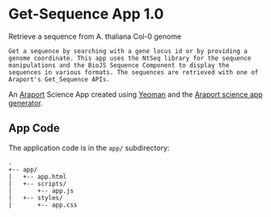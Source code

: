 # Get-Sequence App 1.0

Retrieve a sequence from A. thaliana Col-0 genome

    Get a sequence by searching with a gene locus id or by providing a genome coordinate. This app uses the NtSeq library for the sequence manipulations and the BioJS Sequence Component to display the sequences in various formats. The sequences are retrieved with one of Araport's Get_Sequence APIs. 

An [Araport](http://www.araport.org) Science App created using [Yeoman](http://yeoman.io)
and the [Araport science app generator](https://www.npmjs.org/package/generator-aip-science-app).

## App Code

The application code is in the `app/` subdirectory:

```
.
+-- app/
|   +-- app.html
|   +-- scripts/
|       +-- app.js
|   +-- styles/
|       +-- app.css

```

